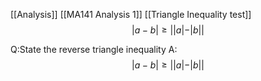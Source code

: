  [[Analysis]] [[MA141 Analysis 1]] [[Triangle Inequality test]] 
$$
|a-b|\geq||a|-|b||
$$

Q:State the reverse triangle inequality
A:$$
|a-b|\geq||a|-|b||
$$
<!--ID: 1736019369553-->